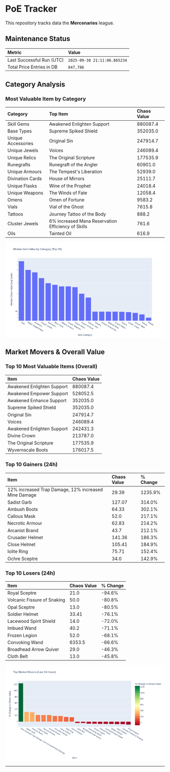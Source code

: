 # PoE Tracker

This repository tracks data the **Mercenaries** league.

## Maintenance Status

<!-- START_MAINTENANCE -->
| Metric | Value |
|:---|:---|
| Last Successful Run (UTC) | `2025-09-30 21:11:06.865234` |
| Total Price Entries in DB | `847,786` |

<!-- END_MAINTENANCE -->

## Category Analysis

<!-- START_CATEGORY_ANALYSIS -->
### Most Valuable Item by Category
| Category | Top Item | Chaos Value |
| :--- | :--- | :--- |
| Skill Gems | Awakened Enlighten Support | 880087.4 |
| Base Types | Supreme Spiked Shield | 352035.0 |
| Unique Accessories | Original Sin | 247914.7 |
| Unique Jewels | Voices | 246089.4 |
| Unique Relics | The Original Scripture | 177535.9 |
| Runegrafts | Runegraft of the Angler | 60901.0 |
| Unique Armours | The Tempest's Liberation | 52939.0 |
| Divination Cards | House of Mirrors | 25111.7 |
| Unique Flasks | Wine of the Prophet | 24018.4 |
| Unique Weapons | The Winds of Fate | 12058.4 |
| Omens | Omen of Fortune | 9583.2 |
| Vials | Vial of the Ghost | 7615.8 |
| Tattoos | Journey Tattoo of the Body | 888.2 |
| Cluster Jewels | 6% increased Mana Reservation Efficiency of Skills | 761.6 |
| Oils | Tainted Oil | 616.9 |


![Category Analysis Chart](charts/category_analysis.png)
<!-- END_CATEGORY_ANALYSIS -->

## Market Movers & Overall Value

<!-- START_ANALYSIS -->
### Top 10 Most Valuable Items (Overall)
| Item | Chaos Value |
| :--- | :--- |
| Awakened Enlighten Support | 880087.4 |
| Awakened Empower Support | 528052.5 |
| Awakened Enhance Support | 352035.0 |
| Supreme Spiked Shield | 352035.0 |
| Original Sin | 247914.7 |
| Voices | 246089.4 |
| Awakened Enlighten Support | 242431.3 |
| Divine Crown | 213787.0 |
| The Original Scripture | 177535.9 |
| Wyvernscale Boots | 176017.5 |

### Top 10 Gainers (24h)
| Item | Chaos Value | % Change |
| :--- | :--- | :--- |
| 12% increased Trap Damage, 12% increased Mine Damage | 29.39 | 1235.9% |
| Sadist Garb | 127.07 | 314.0% |
| Ambush Boots | 64.33 | 302.1% |
| Callous Mask | 52.0 | 217.1% |
| Necrotic Armour | 62.83 | 214.2% |
| Arcanist Brand | 43.7 | 212.1% |
| Crusader Helmet | 141.36 | 186.3% |
| Close Helmet | 105.41 | 184.9% |
| Iolite Ring | 75.71 | 152.4% |
| Ochre Sceptre | 34.0 | 142.9% |

### Top 10 Losers (24h)
| Item | Chaos Value | % Change |
| :--- | :--- | :--- |
| Royal Sceptre | 21.0 | -94.6% |
| Volcanic Fissure of Snaking | 50.0 | -80.8% |
| Opal Sceptre | 13.0 | -80.5% |
| Soldier Helmet | 33.41 | -76.1% |
| Lacewood Spirit Shield | 14.0 | -72.0% |
| Imbued Wand | 40.2 | -71.1% |
| Frozen Legion | 52.0 | -68.1% |
| Convoking Wand | 6353.5 | -66.6% |
| Broadhead Arrow Quiver | 29.0 | -46.3% |
| Cloth Belt | 13.0 | -45.8% |


![Market Movers Chart](charts/market_movers.png)
<!-- END_ANALYSIS -->

---
